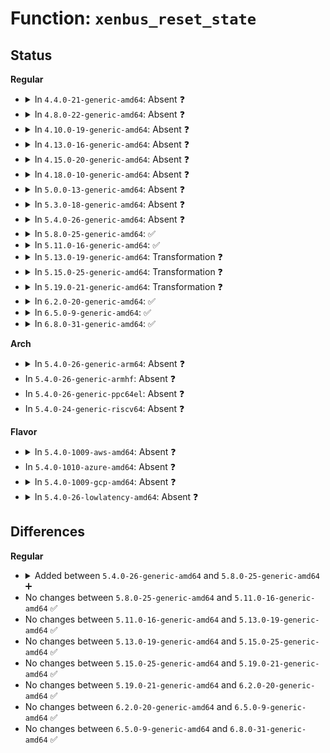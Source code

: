 # Function: <code>xenbus_reset_state</code>

## Status
<b>Regular</b>
<ul>
<li>
<details>
<summary>In <code>4.4.0-21-generic-amd64</code>: Absent ❓</summary>

```json
{
  "name": "xenbus_reset_state",
  "collision_type": "Unique Static",
  "inline_type": "Full",
  "funcs": [
    {
      "addr": 18446744071583896784,
      "name": "xenbus_reset_state",
      "external": false,
      "loc": "drivers/xen/xenbus/xenbus_probe_frontend.c:436",
      "file": "drivers/xen/xenbus/xenbus_probe_frontend.c",
      "inline": "not declared, inlined",
      "caller_inline": [
        "drivers/xen/xenbus/xenbus_probe_frontend.c:frontend_probe_and_watch"
      ],
      "caller_func": []
    }
  ],
  "symbols": []
}
```
</details>
</li>
<li>
<details>
<summary>In <code>4.8.0-22-generic-amd64</code>: Absent ❓</summary>

```json
{
  "name": "xenbus_reset_state",
  "collision_type": "Unique Static",
  "inline_type": "Full",
  "funcs": [
    {
      "addr": 18446744071584227808,
      "name": "xenbus_reset_state",
      "external": false,
      "loc": "drivers/xen/xenbus/xenbus_probe_frontend.c:429",
      "file": "drivers/xen/xenbus/xenbus_probe_frontend.c",
      "inline": "not declared, inlined",
      "caller_inline": [
        "drivers/xen/xenbus/xenbus_probe_frontend.c:frontend_probe_and_watch"
      ],
      "caller_func": []
    }
  ],
  "symbols": []
}
```
</details>
</li>
<li>
<details>
<summary>In <code>4.10.0-19-generic-amd64</code>: Absent ❓</summary>

```json
{
  "name": "xenbus_reset_state",
  "collision_type": "Unique Static",
  "inline_type": "Full",
  "funcs": [
    {
      "addr": 18446744071584409280,
      "name": "xenbus_reset_state",
      "external": false,
      "loc": "drivers/xen/xenbus/xenbus_probe_frontend.c:431",
      "file": "drivers/xen/xenbus/xenbus_probe_frontend.c",
      "inline": "not declared, inlined",
      "caller_inline": [
        "drivers/xen/xenbus/xenbus_probe_frontend.c:frontend_probe_and_watch"
      ],
      "caller_func": []
    }
  ],
  "symbols": []
}
```
</details>
</li>
<li>
<details>
<summary>In <code>4.13.0-16-generic-amd64</code>: Absent ❓</summary>

```json
{
  "name": "xenbus_reset_state",
  "collision_type": "Unique Static",
  "inline_type": "Full",
  "funcs": [
    {
      "addr": 18446744071584492559,
      "name": "xenbus_reset_state",
      "external": false,
      "loc": "drivers/xen/xenbus/xenbus_probe_frontend.c:430",
      "file": "drivers/xen/xenbus/xenbus_probe_frontend.c",
      "inline": "not declared, inlined",
      "caller_inline": [
        "drivers/xen/xenbus/xenbus_probe_frontend.c:frontend_probe_and_watch"
      ],
      "caller_func": []
    }
  ],
  "symbols": []
}
```
</details>
</li>
<li>
<details>
<summary>In <code>4.15.0-20-generic-amd64</code>: Absent ❓</summary>

```json
{
  "name": "xenbus_reset_state",
  "collision_type": "Unique Static",
  "inline_type": "Full",
  "funcs": [
    {
      "addr": 18446744071584902927,
      "name": "xenbus_reset_state",
      "external": false,
      "loc": "drivers/xen/xenbus/xenbus_probe_frontend.c:432",
      "file": "drivers/xen/xenbus/xenbus_probe_frontend.c",
      "inline": "not declared, inlined",
      "caller_inline": [
        "drivers/xen/xenbus/xenbus_probe_frontend.c:frontend_probe_and_watch"
      ],
      "caller_func": []
    }
  ],
  "symbols": []
}
```
</details>
</li>
<li>
<details>
<summary>In <code>4.18.0-10-generic-amd64</code>: Absent ❓</summary>

```json
{
  "name": "xenbus_reset_state",
  "collision_type": "Unique Static",
  "inline_type": "Full",
  "funcs": [
    {
      "addr": 18446744071585134240,
      "name": "xenbus_reset_state",
      "external": false,
      "loc": "drivers/xen/xenbus/xenbus_probe_frontend.c:432",
      "file": "drivers/xen/xenbus/xenbus_probe_frontend.c",
      "inline": "not declared, inlined",
      "caller_inline": [
        "drivers/xen/xenbus/xenbus_probe_frontend.c:frontend_probe_and_watch"
      ],
      "caller_func": []
    }
  ],
  "symbols": []
}
```
</details>
</li>
<li>
<details>
<summary>In <code>5.0.0-13-generic-amd64</code>: Absent ❓</summary>

```json
{
  "name": "xenbus_reset_state",
  "collision_type": "Unique Static",
  "inline_type": "Full",
  "funcs": [
    {
      "addr": 18446744071585245040,
      "name": "xenbus_reset_state",
      "external": false,
      "loc": "drivers/xen/xenbus/xenbus_probe_frontend.c:432",
      "file": "drivers/xen/xenbus/xenbus_probe_frontend.c",
      "inline": "not declared, inlined",
      "caller_inline": [
        "drivers/xen/xenbus/xenbus_probe_frontend.c:frontend_probe_and_watch"
      ],
      "caller_func": []
    }
  ],
  "symbols": []
}
```
</details>
</li>
<li>
<details>
<summary>In <code>5.3.0-18-generic-amd64</code>: Absent ❓</summary>

```json
{
  "name": "xenbus_reset_state",
  "collision_type": "Unique Static",
  "inline_type": "Full",
  "funcs": [
    {
      "addr": 18446744071585457424,
      "name": "xenbus_reset_state",
      "external": false,
      "loc": "drivers/xen/xenbus/xenbus_probe_frontend.c:433",
      "file": "drivers/xen/xenbus/xenbus_probe_frontend.c",
      "inline": "not declared, inlined",
      "caller_inline": [
        "drivers/xen/xenbus/xenbus_probe_frontend.c:frontend_probe_and_watch"
      ],
      "caller_func": []
    }
  ],
  "symbols": []
}
```
</details>
</li>
<li>
<details>
<summary>In <code>5.4.0-26-generic-amd64</code>: Absent ❓</summary>

```json
{
  "name": "xenbus_reset_state",
  "collision_type": "Unique Static",
  "inline_type": "Full",
  "funcs": [
    {
      "addr": 18446744071585597936,
      "name": "xenbus_reset_state",
      "external": false,
      "loc": "drivers/xen/xenbus/xenbus_probe_frontend.c:433",
      "file": "drivers/xen/xenbus/xenbus_probe_frontend.c",
      "inline": "not declared, inlined",
      "caller_inline": [
        "drivers/xen/xenbus/xenbus_probe_frontend.c:frontend_probe_and_watch"
      ],
      "caller_func": []
    }
  ],
  "symbols": []
}
```
</details>
</li>
<li>
<details>
<summary>In <code>5.8.0-25-generic-amd64</code>: ✅</summary>

```c
void xenbus_reset_state()
```

```json
{
  "name": "xenbus_reset_state",
  "collision_type": "Unique Static",
  "inline_type": "No",
  "funcs": [
    {
      "addr": 18446744071586320560,
      "name": "xenbus_reset_state",
      "external": false,
      "loc": "drivers/xen/xenbus/xenbus_probe_frontend.c:454",
      "file": "drivers/xen/xenbus/xenbus_probe_frontend.c",
      "inline": "seen, unknown",
      "caller_inline": [],
      "caller_func": [
        "drivers/xen/xenbus/xenbus_probe_frontend.c:frontend_probe_and_watch"
      ]
    }
  ],
  "symbols": [
    {
      "addr": 18446744071586320560,
      "name": "xenbus_reset_state",
      "section": ".text",
      "bind": "STB_LOCAL",
      "size": 217
    }
  ]
}
```
</details>
</li>
<li>
<details>
<summary>In <code>5.11.0-16-generic-amd64</code>: ✅</summary>

```c
void xenbus_reset_state()
```

```json
{
  "name": "xenbus_reset_state",
  "collision_type": "Unique Static",
  "inline_type": "No",
  "funcs": [
    {
      "addr": 18446744071586439184,
      "name": "xenbus_reset_state",
      "external": false,
      "loc": "drivers/xen/xenbus/xenbus_probe_frontend.c:454",
      "file": "drivers/xen/xenbus/xenbus_probe_frontend.c",
      "inline": "seen, unknown",
      "caller_inline": [],
      "caller_func": [
        "drivers/xen/xenbus/xenbus_probe_frontend.c:frontend_probe_and_watch"
      ]
    }
  ],
  "symbols": [
    {
      "addr": 18446744071586439184,
      "name": "xenbus_reset_state",
      "section": ".text",
      "bind": "STB_LOCAL",
      "size": 217
    }
  ]
}
```
</details>
</li>
<li>
<details>
<summary>In <code>5.13.0-19-generic-amd64</code>: Transformation ❓</summary>

```c
void xenbus_reset_state()
```

```json
{
  "name": "xenbus_reset_state",
  "collision_type": "Unique Static",
  "inline_type": "No",
  "funcs": [
    {
      "addr": 0,
      "name": "xenbus_reset_state",
      "external": false,
      "loc": "drivers/xen/xenbus/xenbus_probe_frontend.c:454",
      "file": "drivers/xen/xenbus/xenbus_probe_frontend.c",
      "inline": "seen, unknown",
      "caller_inline": [],
      "caller_func": [
        "drivers/xen/xenbus/xenbus_probe_frontend.c:frontend_probe_and_watch"
      ]
    }
  ],
  "symbols": [
    {
      "addr": 18446744071586322976,
      "name": "xenbus_reset_state",
      "section": ".text",
      "bind": "STB_LOCAL",
      "size": 543
    },
    {
      "addr": 18446744071591392712,
      "name": "xenbus_reset_state.cold",
      "section": ".text",
      "bind": "STB_LOCAL",
      "size": 263
    }
  ]
}
```
</details>
</li>
<li>
<details>
<summary>In <code>5.15.0-25-generic-amd64</code>: Transformation ❓</summary>

```c
void xenbus_reset_state()
```

```json
{
  "name": "xenbus_reset_state",
  "collision_type": "Unique Static",
  "inline_type": "No",
  "funcs": [
    {
      "addr": 0,
      "name": "xenbus_reset_state",
      "external": false,
      "loc": "drivers/xen/xenbus/xenbus_probe_frontend.c:454",
      "file": "drivers/xen/xenbus/xenbus_probe_frontend.c",
      "inline": "seen, unknown",
      "caller_inline": [],
      "caller_func": [
        "drivers/xen/xenbus/xenbus_probe_frontend.c:frontend_probe_and_watch"
      ]
    }
  ],
  "symbols": [
    {
      "addr": 18446744071586842688,
      "name": "xenbus_reset_state",
      "section": ".text",
      "bind": "STB_LOCAL",
      "size": 543
    },
    {
      "addr": 18446744071592436935,
      "name": "xenbus_reset_state.cold",
      "section": ".text",
      "bind": "STB_LOCAL",
      "size": 263
    }
  ]
}
```
</details>
</li>
<li>
<details>
<summary>In <code>5.19.0-21-generic-amd64</code>: Transformation ❓</summary>

```c
void xenbus_reset_state()
```

```json
{
  "name": "xenbus_reset_state",
  "collision_type": "Unique Static",
  "inline_type": "No",
  "funcs": [
    {
      "addr": 0,
      "name": "xenbus_reset_state",
      "external": false,
      "loc": "drivers/xen/xenbus/xenbus_probe_frontend.c:446",
      "file": "drivers/xen/xenbus/xenbus_probe_frontend.c",
      "inline": "seen, unknown",
      "caller_inline": [],
      "caller_func": [
        "drivers/xen/xenbus/xenbus_probe_frontend.c:frontend_probe_and_watch"
      ]
    }
  ],
  "symbols": [
    {
      "addr": 18446744071588127552,
      "name": "xenbus_reset_state",
      "section": ".text",
      "bind": "STB_LOCAL",
      "size": 638
    },
    {
      "addr": 18446744071594305001,
      "name": "xenbus_reset_state.cold",
      "section": ".text",
      "bind": "STB_LOCAL",
      "size": 261
    }
  ]
}
```
</details>
</li>
<li>
<details>
<summary>In <code>6.2.0-20-generic-amd64</code>: ✅</summary>

```c
void xenbus_reset_state()
```

```json
{
  "name": "xenbus_reset_state",
  "collision_type": "Unique Static",
  "inline_type": "No",
  "funcs": [
    {
      "addr": 18446744071589516144,
      "name": "xenbus_reset_state",
      "external": false,
      "loc": "drivers/xen/xenbus/xenbus_probe_frontend.c:446",
      "file": "drivers/xen/xenbus/xenbus_probe_frontend.c",
      "inline": "seen, unknown",
      "caller_inline": [],
      "caller_func": [
        "drivers/xen/xenbus/xenbus_probe_frontend.c:frontend_probe_and_watch"
      ]
    }
  ],
  "symbols": [
    {
      "addr": 18446744071589516144,
      "name": "xenbus_reset_state",
      "section": ".text",
      "bind": "STB_LOCAL",
      "size": 503
    }
  ]
}
```
</details>
</li>
<li>
<details>
<summary>In <code>6.5.0-9-generic-amd64</code>: ✅</summary>

```c
void xenbus_reset_state()
```

```json
{
  "name": "xenbus_reset_state",
  "collision_type": "Unique Static",
  "inline_type": "No",
  "funcs": [
    {
      "addr": 18446744071589817120,
      "name": "xenbus_reset_state",
      "external": false,
      "loc": "drivers/xen/xenbus/xenbus_probe_frontend.c:446",
      "file": "drivers/xen/xenbus/xenbus_probe_frontend.c",
      "inline": "seen, unknown",
      "caller_inline": [],
      "caller_func": [
        "drivers/xen/xenbus/xenbus_probe_frontend.c:frontend_probe_and_watch"
      ]
    }
  ],
  "symbols": [
    {
      "addr": 18446744071589817120,
      "name": "xenbus_reset_state",
      "section": ".text",
      "bind": "STB_LOCAL",
      "size": 492
    }
  ]
}
```
</details>
</li>
<li>
<details>
<summary>In <code>6.8.0-31-generic-amd64</code>: ✅</summary>

```c
void xenbus_reset_state()
```

```json
{
  "name": "xenbus_reset_state",
  "collision_type": "Unique Static",
  "inline_type": "No",
  "funcs": [
    {
      "addr": 18446744071590153488,
      "name": "xenbus_reset_state",
      "external": false,
      "loc": "drivers/xen/xenbus/xenbus_probe_frontend.c:446",
      "file": "drivers/xen/xenbus/xenbus_probe_frontend.c",
      "inline": "seen, unknown",
      "caller_inline": [],
      "caller_func": [
        "drivers/xen/xenbus/xenbus_probe_frontend.c:frontend_probe_and_watch"
      ]
    }
  ],
  "symbols": [
    {
      "addr": 18446744071590153488,
      "name": "xenbus_reset_state",
      "section": ".text",
      "bind": "STB_LOCAL",
      "size": 492
    }
  ]
}
```
</details>
</li>
</ul>
<b>Arch</b>
<ul>
<li>
<details>
<summary>In <code>5.4.0-26-generic-arm64</code>: Absent ❓</summary>

```json
{
  "name": "xenbus_reset_state",
  "collision_type": "Unique Static",
  "inline_type": "Full",
  "funcs": [
    {
      "addr": 18446603336498265168,
      "name": "xenbus_reset_state",
      "external": false,
      "loc": "drivers/xen/xenbus/xenbus_probe_frontend.c:433",
      "file": "drivers/xen/xenbus/xenbus_probe_frontend.c",
      "inline": "not declared, inlined",
      "caller_inline": [
        "drivers/xen/xenbus/xenbus_probe_frontend.c:frontend_probe_and_watch"
      ],
      "caller_func": []
    }
  ],
  "symbols": []
}
```
</details>
</li>
<li>
In <code>5.4.0-26-generic-armhf</code>: Absent ❓
</li>
<li>
In <code>5.4.0-26-generic-ppc64el</code>: Absent ❓
</li>
<li>
In <code>5.4.0-24-generic-riscv64</code>: Absent ❓
</li>
</ul>
<b>Flavor</b>
<ul>
<li>
<details>
<summary>In <code>5.4.0-1009-aws-amd64</code>: Absent ❓</summary>

```json
{
  "name": "xenbus_reset_state",
  "collision_type": "Unique Static",
  "inline_type": "Full",
  "funcs": [
    {
      "addr": 18446744071585360560,
      "name": "xenbus_reset_state",
      "external": false,
      "loc": "drivers/xen/xenbus/xenbus_probe_frontend.c:433",
      "file": "drivers/xen/xenbus/xenbus_probe_frontend.c",
      "inline": "not declared, inlined",
      "caller_inline": [
        "drivers/xen/xenbus/xenbus_probe_frontend.c:frontend_probe_and_watch"
      ],
      "caller_func": []
    }
  ],
  "symbols": []
}
```
</details>
</li>
<li>
In <code>5.4.0-1010-azure-amd64</code>: Absent ❓
</li>
<li>
<details>
<summary>In <code>5.4.0-1009-gcp-amd64</code>: Absent ❓</summary>

```json
{
  "name": "xenbus_reset_state",
  "collision_type": "Unique Static",
  "inline_type": "Full",
  "funcs": [
    {
      "addr": 18446744071585548336,
      "name": "xenbus_reset_state",
      "external": false,
      "loc": "drivers/xen/xenbus/xenbus_probe_frontend.c:433",
      "file": "drivers/xen/xenbus/xenbus_probe_frontend.c",
      "inline": "not declared, inlined",
      "caller_inline": [
        "drivers/xen/xenbus/xenbus_probe_frontend.c:frontend_probe_and_watch"
      ],
      "caller_func": []
    }
  ],
  "symbols": []
}
```
</details>
</li>
<li>
<details>
<summary>In <code>5.4.0-26-lowlatency-amd64</code>: Absent ❓</summary>

```json
{
  "name": "xenbus_reset_state",
  "collision_type": "Unique Static",
  "inline_type": "Full",
  "funcs": [
    {
      "addr": 18446744071585656304,
      "name": "xenbus_reset_state",
      "external": false,
      "loc": "drivers/xen/xenbus/xenbus_probe_frontend.c:433",
      "file": "drivers/xen/xenbus/xenbus_probe_frontend.c",
      "inline": "not declared, inlined",
      "caller_inline": [
        "drivers/xen/xenbus/xenbus_probe_frontend.c:frontend_probe_and_watch"
      ],
      "caller_func": []
    }
  ],
  "symbols": []
}
```
</details>
</li>
</ul>

## Differences
<b>Regular</b>
<ul>
<li>
<details>
<summary>Added between <code>5.4.0-26-generic-amd64</code> and <code>5.8.0-25-generic-amd64</code> ➕</summary>

```c
void xenbus_reset_state()
```
</details>
</li>
<li>
No changes between <code>5.8.0-25-generic-amd64</code> and <code>5.11.0-16-generic-amd64</code> ✅
</li>
<li>
No changes between <code>5.11.0-16-generic-amd64</code> and <code>5.13.0-19-generic-amd64</code> ✅
</li>
<li>
No changes between <code>5.13.0-19-generic-amd64</code> and <code>5.15.0-25-generic-amd64</code> ✅
</li>
<li>
No changes between <code>5.15.0-25-generic-amd64</code> and <code>5.19.0-21-generic-amd64</code> ✅
</li>
<li>
No changes between <code>5.19.0-21-generic-amd64</code> and <code>6.2.0-20-generic-amd64</code> ✅
</li>
<li>
No changes between <code>6.2.0-20-generic-amd64</code> and <code>6.5.0-9-generic-amd64</code> ✅
</li>
<li>
No changes between <code>6.5.0-9-generic-amd64</code> and <code>6.8.0-31-generic-amd64</code> ✅
</li>
</ul>
